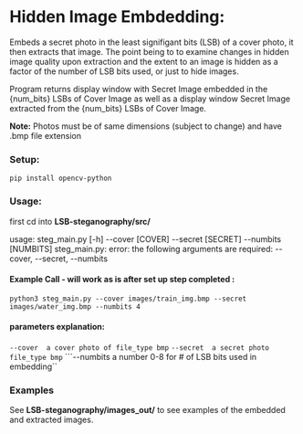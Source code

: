 # Hidden Image Embdedding: #
Embeds a secret photo in the least signifigant bits (LSB) of a cover photo, it then extracts that image. 
The point being to to examine changes in hidden image quality upon extraction and the extent to 
an image is hidden as a factor of the number of LSB bits used, or just to hide images.  

Program returns display window with Secret Image embedded in the {num_bits} LSBs 
of Cover Image as well as a display window Secret Image extracted from the {num_bits} 
LSBs of Cover Image.

**Note:** Photos must be of same dimensions (subject to change) and have .bmp file extension

### Setup: 

   ```pip install opencv-python```

### Usage: 
first cd into  **LSB-steganography/src/**

usage: steg_main.py [-h] --cover [COVER] --secret [SECRET] --numbits [NUMBITS]
steg_main.py: error: the following arguments are required: --cover, --secret, --numbits


#### Example Call - will work as is after set up step completed :

   ```python3 steg_main.py --cover images/train_img.bmp --secret images/water_img.bmp --numbits 4```

#### parameters explanation:
   ```--cover  a cover photo of file_type bmp```
   ```--secret  a secret photo file_type bmp```
   ```--numbits  a number 0-8 for # of LSB bits used in embedding``

### Examples 

See **LSB-steganography/images_out/** to see examples of the embedded and extracted images. 

